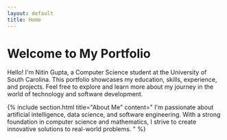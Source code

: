 ```yaml
---
layout: default
title: Home
---
```


# Welcome to My Portfolio

Hello! I'm Nitin Gupta, a Computer Science student at the University of South Carolina. This portfolio showcases my education, skills, experience, and projects. Feel free to explore and learn more about my journey in the world of technology and software development.

{% include section.html title="About Me" content="
I'm passionate about artificial intelligence, data science, and software engineering. With a strong foundation in computer science and mathematics, I strive to create innovative solutions to real-world problems.
" %}

<!-- {% include section.html title="Featured Project" content="
### Segify: Semantic Segmentation for Localized Artistic Effects

- Developed a novel segment-based neural style transfer approach
- Integrated AdaIN layers with the Segment Anything model
- Created an interactive user interface for artistic image manipulation

[View on GitHub](https://github.com/g-nitin/stylized-segmentation)
" %} -->